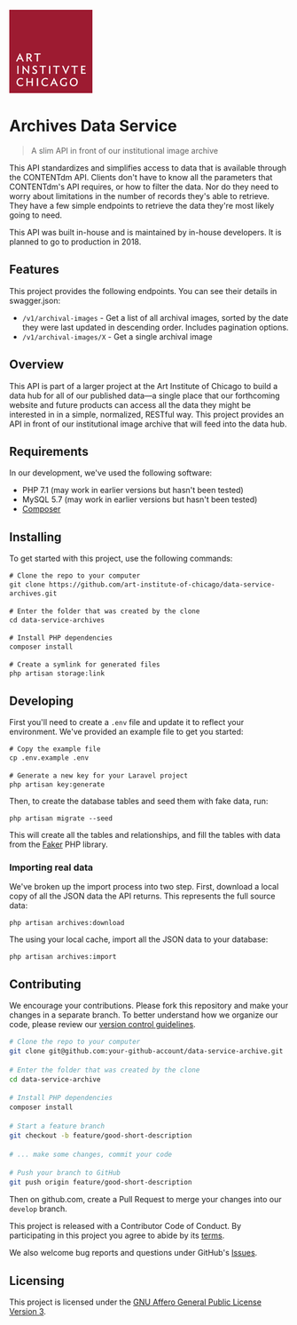 ![Art Institute of Chicago](https://raw.githubusercontent.com/Art-Institute-of-Chicago/template/master/aic-logo.gif)

# Archives Data Service
> A slim API in front of our institutional image archive

This API standardizes and simplifies access to data that is available through the CONTENTdm API.
Clients don't have to know all the parameters that CONTENTdm's API requires, or how to filter the data.
Nor do they need to worry about limitations in the number of records they's able to retrieve.
They have a few simple endpoints to retrieve the data they're most likely going to need.

This API was built in-house and is maintained by in-house developers. It is planned to go to production in 2018.

## Features

This project provides the following endpoints. You can see their details in swagger.json:

* `/v1/archival-images` - Get a list of all archival images, sorted by the date they were last updated in descending order. Includes pagination options.
* `/v1/archival-images/X` - Get a single archival image

## Overview

This API is part of a larger project at the Art Institute of Chicago to build a data hub for all of
our published data—a single place that our forthcoming website and future products can access all the
data they might be interested in in a simple, normalized, RESTful way. This project provides an
API in front of our institutional image archive that will feed into the data hub.

## Requirements

In our development, we've used the following software:

* PHP 7.1 (may work in earlier versions but hasn't been tested)
* MySQL 5.7 (may work in earlier versions but hasn't been tested)
* [Composer](https://getcomposer.org/)

## Installing

To get started with this project, use the following commands:

```shell
# Clone the repo to your computer
git clone https://github.com/art-institute-of-chicago/data-service-archives.git

# Enter the folder that was created by the clone
cd data-service-archives

# Install PHP dependencies
composer install

# Create a symlink for generated files
php artisan storage:link
```

## Developing

First you'll need to create a `.env` file and update it to reflect your environment. We've provided an
example file to get you started:

```shell
# Copy the example file
cp .env.example .env

# Generate a new key for your Laravel project
php artisan key:generate
```

Then, to create the database tables and seed them with fake data, run:

```shell
php artisan migrate --seed
```

This will create all the tables and relationships, and fill the tables with data from the
[Faker](https://github.com/fzaninotto/Faker) PHP library.

### Importing real data

We've broken up the import process into two step. First, download a local copy of all the JSON
data the API returns. This represents the full source data:

```shell
php artisan archives:download
```

The using your local cache, import all the JSON data to your database:

```shell
php artisan archives:import
```

## Contributing

We encourage your contributions. Please fork this repository and make your changes in a separate branch. To better understand how we organize our code, please review our [version control guidelines](https://docs.google.com/document/d/1B-27HBUc6LDYHwvxp3ILUcPTo67VFIGwo5Hiq4J9Jjw).

```bash
# Clone the repo to your computer
git clone git@github.com:your-github-account/data-service-archive.git

# Enter the folder that was created by the clone
cd data-service-archive

# Install PHP dependencies
composer install

# Start a feature branch
git checkout -b feature/good-short-description

# ... make some changes, commit your code

# Push your branch to GitHub
git push origin feature/good-short-description
```

Then on github.com, create a Pull Request to merge your changes into our
`develop` branch.

This project is released with a Contributor Code of Conduct. By participating in
this project you agree to abide by its [terms](CODE_OF_CONDUCT.md).

We also welcome bug reports and questions under GitHub's [Issues](issues).


## Licensing

This project is licensed under the [GNU Affero General Public License
Version 3](LICENSE).

